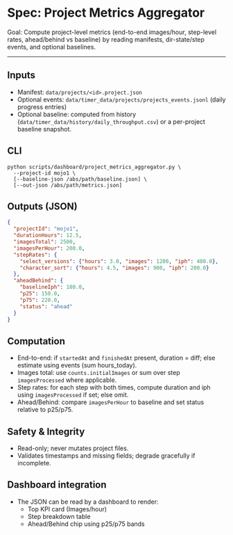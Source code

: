 # Spec: Project Metrics Aggregator

Goal: Compute project-level metrics (end-to-end images/hour, step-level rates, ahead/behind vs baseline) by reading manifests, dir-state/step events, and optional baselines.

---

## Inputs
- Manifest: `data/projects/<id>.project.json`
- Optional events: `data/timer_data/projects/projects_events.jsonl` (daily progress entries)
- Optional baseline: computed from history (`data/timer_data/history/daily_throughput.csv`) or a per-project baseline snapshot.

## CLI
```
python scripts/dashboard/project_metrics_aggregator.py \
  --project-id mojo1 \
  [--baseline-json /abs/path/baseline.json] \
  [--out-json /abs/path/metrics.json]
```

## Outputs (JSON)
```json
{
  "projectId": "mojo1",
  "durationHours": 12.5,
  "imagesTotal": 2500,
  "imagesPerHour": 200.0,
  "stepRates": {
    "select_versions": {"hours": 3.0, "images": 1200, "iph": 400.0},
    "character_sort": {"hours": 4.5, "images": 900, "iph": 200.0}
  },
  "aheadBehind": {
    "baselineIph": 180.0,
    "p25": 150.0,
    "p75": 220.0,
    "status": "ahead"  
  }
}
```

## Computation
- End-to-end: if `startedAt` and `finishedAt` present, duration = diff; else estimate using events (sum hours_today).
- Images total: use `counts.initialImages` or sum over step `imagesProcessed` where applicable.
- Step rates: for each step with both times, compute duration and iph using `imagesProcessed` if set; else omit.
- Ahead/Behind: compare `imagesPerHour` to baseline and set status relative to p25/p75.

## Safety & Integrity
- Read-only; never mutates project files.
- Validates timestamps and missing fields; degrade gracefully if incomplete.

## Dashboard integration
- The JSON can be read by a dashboard to render:
  - Top KPI card (Images/hour)
  - Step breakdown table
  - Ahead/Behind chip using p25/p75 bands
